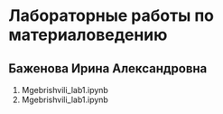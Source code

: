 # Лабораторные работы по материаловедению
## Баженова Ирина Александровна
1. Mgebrishvili_lab1.ipynb 
2. Mgebrishvili_lab1.ipynb
